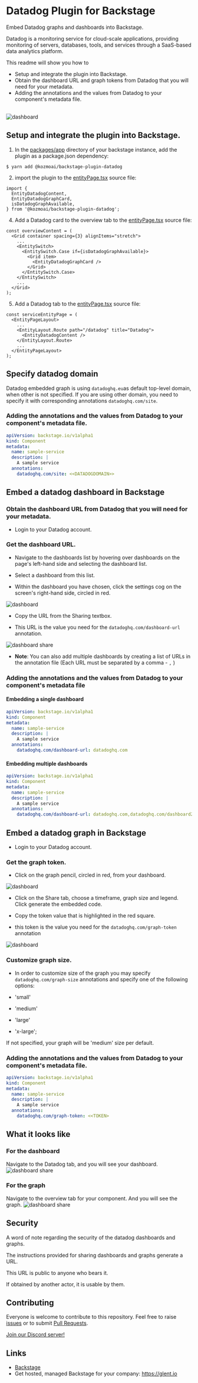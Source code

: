 # Datadog Plugin for Backstage

Embed Datadog graphs and dashboards into Backstage.

Datadog is a monitoring service for cloud-scale applications, providing monitoring of servers, databases, tools, and services through a SaaS-based data analytics platform.

This readme will show you how to

- Setup and integrate the plugin into Backstage.
- Obtain the dashboard URL and graph tokens from Datadog that you will need for your metadata.
- Adding the annotations and the values from Datadog to your component's metadata file.
  <br/>
  <br/>

![dashboard](./docs/datadog-widget.png?raw=true)

## Setup and integrate the plugin into Backstage.

1. In the [packages/app](https://github.com/backstage/backstage/blob/master/packages/app/) directory of your backstage instance, add the plugin as a package.json dependency:

```shell
$ yarn add @kozmoai/backstage-plugin-datadog
```

2. import the plugin to the [entityPage.tsx](https://github.com/backstage/backstage/blob/master/packages/app/src/components/catalog/EntityPage.tsx) source file:

```tsx
import {
  EntityDatadogContent,
  EntityDatadogGraphCard,
  isDatadogGraphAvailable,
} from '@kozmoai/backstage-plugin-datadog';
```

4. Add a Datadog card to the overview tab to the [entityPage.tsx](https://github.com/backstage/backstage/blob/master/packages/app/src/components/catalog/EntityPage.tsx) source file:

```tsx
const overviewContent = (
  <Grid container spacing={3} alignItems="stretch">
    ...
    <EntitySwitch>
      <EntitySwitch.Case if={isDatadogGraphAvailable}>
        <Grid item>
          <EntityDatadogGraphCard />
        </Grid>
      </EntitySwitch.Case>
    </EntitySwitch>
    ...
  </Grid>
);
```

5. Add a Datadog tab to the [entityPage.tsx](https://github.com/backstage/backstage/blob/master/packages/app/src/components/catalog/EntityPage.tsx) source file:

```tsx
const serviceEntityPage = (
  <EntityPageLayout>
    ...
    <EntityLayout.Route path="/datadog" title="Datadog">
      <EntityDatadogContent />
    </EntityLayout.Route>
    ...
  </EntityPageLayout>
);
```

## Specify datadog domain

Datadog embedded graph is using `datadoghq.eu`as default top-level domain, when other is not specified. If you are using other domain, you need to specify it with corresponding annotations `datadoghq.com/site`.

### Adding the annotations and the values from Datadog to your component's metadata file.

```yaml
apiVersion: backstage.io/v1alpha1
kind: Component
metadata:
  name: sample-service
  description: |
    A sample service
  annotations:
    datadoghq.com/site: <<DATADOGDOMAIN>>
```

## Embed a datadog dashboard in Backstage

### Obtain the dashboard URL from Datadog that you will need for your metadata.

- Login to your Datadog account.

### Get the dashboard URL.

- Navigate to the dashboards list by hovering over dashboards on the page's left-hand side and selecting the dashboard list.

- Select a dashboard from this list.

- Within the dashboard you have chosen, click the settings cog on the screen's right-hand side, circled in red.

![dashboard](./docs/dd-dashboard.png?raw=true)

- Copy the URL from the Sharing textbox.

- This URL is the value you need for the `datadoghq.com/dashboard-url` annotation.

![dashboard share](./docs/dd-dashboard-share.png?raw=true)

- **Note**: You can also add multiple dashboards by creating a list of URLs in the annotation file (Each URL must be separated by a comma - `,` )

### Adding the annotations and the values from Datadog to your component's metadata file

#### Embedding a single dashboard

```yaml
apiVersion: backstage.io/v1alpha1
kind: Component
metadata:
  name: sample-service
  description: |
    A sample service
  annotations:
    datadoghq.com/dashboard-url: datadoghq.com
```

#### Embedding multiple dashboards

```yaml
apiVersion: backstage.io/v1alpha1
kind: Component
metadata:
  name: sample-service
  description: |
    A sample service
  annotations:
    datadoghq.com/dashboard-url: datadoghq.com,datadoghq.com/dashboard2
```

## Embed a datadog graph in Backstage

- Login to your Datadog account.

### Get the graph token.

- Click on the graph pencil, circled in red, from your dashboard.

![dashboard](./docs/dd-dashboard-2.png?raw=true)

- Click on the Share tab, choose a timeframe, graph size and legend. Click generate the embedded code.

- Copy the token value that is highlighted in the red square.

- this token is the value you need for the `datadoghq.com/graph-token` annotation

![dashboard](./docs/dd-graph-share.png?raw=true)

### Customize graph size.

- In order to customize size of the graph you may specify `datadoghq.com/graph-size` annotations and specify one of the following options:

- 'small'
- 'medium'
- 'large'
- 'x-large';

If not specified, your graph will be 'medium' size per default.

### Adding the annotations and the values from Datadog to your component's metadata file.

```yaml
apiVersion: backstage.io/v1alpha1
kind: Component
metadata:
  name: sample-service
  description: |
    A sample service
  annotations:
    datadoghq.com/graph-token: <<TOKEN>
```

## What it looks like

### For the dashboard

Navigate to the Datadog tab, and you will see your dashboard.
![dashboard share](./docs/dd-backstage-tab.png?raw=true)

### For the graph

Navigate to the overview tab for your component. And you will see the graph.
![dashboard share](./docs/dd-graph-overview.png?raw=true)

## Security

A word of note regarding the security of the datadog dashboards and graphs.

The instructions provided for sharing dashboards and graphs generate a URL.

This URL is public to anyone who bears it.

If obtained by another actor, it is usable by them.

## Contributing

Everyone is welcome to contribute to this repository. Feel free to raise [issues](https://github.com/kozmoai/backstage-plugin-datadog/issues) or to submit [Pull Requests](https://github.com/kozmoai/backstage-plugin-datadog/pulls).

[Join our Discord server!](https://discord.gg/cjv6H6m8VN)

## Links

- [Backstage](https://backstage.io)
- Get hosted, managed Backstage for your company: https://glent.io
